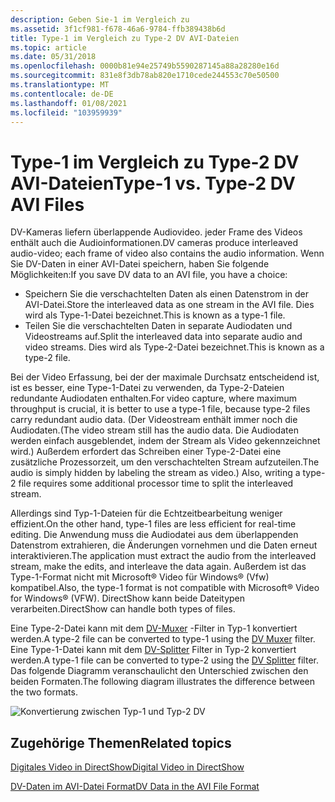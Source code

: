 ```yaml
---
description: Geben Sie-1 im Vergleich zu
ms.assetid: 3f1cf981-f678-46a6-9784-ffb389438b6d
title: Type-1 im Vergleich zu Type-2 DV AVI-Dateien
ms.topic: article
ms.date: 05/31/2018
ms.openlocfilehash: 0000b81e94e25749b5590287145a88a28280e16d
ms.sourcegitcommit: 831e8f3db78ab820e1710cede244553c70e50500
ms.translationtype: MT
ms.contentlocale: de-DE
ms.lasthandoff: 01/08/2021
ms.locfileid: "103959939"
---
```

# <a name="type-1-vs-type-2-dv-avi-files"></a><span data-ttu-id="6e079-103">Type-1 im Vergleich zu Type-2 DV AVI-Dateien</span><span class="sxs-lookup"><span data-stu-id="6e079-103">Type-1 vs. Type-2 DV AVI Files</span></span>

<span data-ttu-id="6e079-104">DV-Kameras liefern überlappende Audiovideo. jeder Frame des Videos enthält auch die Audioinformationen.</span><span class="sxs-lookup"><span data-stu-id="6e079-104">DV cameras produce interleaved audio-video; each frame of video also contains the audio information.</span></span> <span data-ttu-id="6e079-105">Wenn Sie DV-Daten in einer AVI-Datei speichern, haben Sie folgende Möglichkeiten:</span><span class="sxs-lookup"><span data-stu-id="6e079-105">If you save DV data to an AVI file, you have a choice:</span></span>

-   <span data-ttu-id="6e079-106">Speichern Sie die verschachtelten Daten als einen Datenstrom in der AVI-Datei.</span><span class="sxs-lookup"><span data-stu-id="6e079-106">Store the interleaved data as one stream in the AVI file.</span></span> <span data-ttu-id="6e079-107">Dies wird als Type-1-Datei bezeichnet.</span><span class="sxs-lookup"><span data-stu-id="6e079-107">This is known as a type-1 file.</span></span>
-   <span data-ttu-id="6e079-108">Teilen Sie die verschachtelten Daten in separate Audiodaten und Videostreams auf.</span><span class="sxs-lookup"><span data-stu-id="6e079-108">Split the interleaved data into separate audio and video streams.</span></span> <span data-ttu-id="6e079-109">Dies wird als Type-2-Datei bezeichnet.</span><span class="sxs-lookup"><span data-stu-id="6e079-109">This is known as a type-2 file.</span></span>

<span data-ttu-id="6e079-110">Bei der Video Erfassung, bei der der maximale Durchsatz entscheidend ist, ist es besser, eine Type-1-Datei zu verwenden, da Type-2-Dateien redundante Audiodaten enthalten.</span><span class="sxs-lookup"><span data-stu-id="6e079-110">For video capture, where maximum throughput is crucial, it is better to use a type-1 file, because type-2 files carry redundant audio data.</span></span> <span data-ttu-id="6e079-111">(Der Videostream enthält immer noch die Audiodaten.</span><span class="sxs-lookup"><span data-stu-id="6e079-111">(The video stream still has the audio data.</span></span> <span data-ttu-id="6e079-112">Die Audiodaten werden einfach ausgeblendet, indem der Stream als Video gekennzeichnet wird.) Außerdem erfordert das Schreiben einer Type-2-Datei eine zusätzliche Prozessorzeit, um den verschachtelten Stream aufzuteilen.</span><span class="sxs-lookup"><span data-stu-id="6e079-112">The audio is simply hidden by labeling the stream as video.) Also, writing a type-2 file requires some additional processor time to split the interleaved stream.</span></span>

<span data-ttu-id="6e079-113">Allerdings sind Typ-1-Dateien für die Echtzeitbearbeitung weniger effizient.</span><span class="sxs-lookup"><span data-stu-id="6e079-113">On the other hand, type-1 files are less efficient for real-time editing.</span></span> <span data-ttu-id="6e079-114">Die Anwendung muss die Audiodatei aus dem überlappenden Datenstrom extrahieren, die Änderungen vornehmen und die Daten erneut interaktivieren.</span><span class="sxs-lookup"><span data-stu-id="6e079-114">The application must extract the audio from the interleaved stream, make the edits, and interleave the data again.</span></span> <span data-ttu-id="6e079-115">Außerdem ist das Type-1-Format nicht mit Microsoft® Video für Windows® (Vfw) kompatibel.</span><span class="sxs-lookup"><span data-stu-id="6e079-115">Also, the type-1 format is not compatible with Microsoft® Video for Windows® (VFW).</span></span> <span data-ttu-id="6e079-116">DirectShow kann beide Dateitypen verarbeiten.</span><span class="sxs-lookup"><span data-stu-id="6e079-116">DirectShow can handle both types of files.</span></span>

<span data-ttu-id="6e079-117">Eine Type-2-Datei kann mit dem [DV-Muxer](dv-muxer-filter.md) -Filter in Typ-1 konvertiert werden.</span><span class="sxs-lookup"><span data-stu-id="6e079-117">A type-2 file can be converted to type-1 using the [DV Muxer](dv-muxer-filter.md) filter.</span></span> <span data-ttu-id="6e079-118">Eine Type-1-Datei kann mit dem [DV-Splitter](dv-splitter-filter.md) Filter in Typ-2 konvertiert werden.</span><span class="sxs-lookup"><span data-stu-id="6e079-118">A type-1 file can be converted to type-2 using the [DV Splitter](dv-splitter-filter.md) filter.</span></span> <span data-ttu-id="6e079-119">Das folgende Diagramm veranschaulicht den Unterschied zwischen den beiden Formaten.</span><span class="sxs-lookup"><span data-stu-id="6e079-119">The following diagram illustrates the difference between the two formats.</span></span>

![Konvertierung zwischen Typ-1 und Typ-2 DV](images/dv-filters3.png)

## <a name="related-topics"></a><span data-ttu-id="6e079-121">Zugehörige Themen</span><span class="sxs-lookup"><span data-stu-id="6e079-121">Related topics</span></span>

<dl> <dt>

[<span data-ttu-id="6e079-122">Digitales Video in DirectShow</span><span class="sxs-lookup"><span data-stu-id="6e079-122">Digital Video in DirectShow</span></span>](digital-video-in-directshow.md)
</dt> <dt>

[<span data-ttu-id="6e079-123">DV-Daten im AVI-Datei Format</span><span class="sxs-lookup"><span data-stu-id="6e079-123">DV Data in the AVI File Format</span></span>](dv-data-in-the-avi-file-format.md)
</dt> </dl>

 

 




